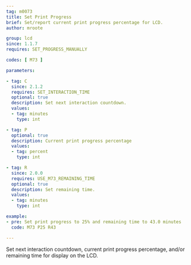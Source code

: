 ```yaml
---
tag: m0073
title: Set Print Progress
brief: Set/report current print progress percentage for LCD.
author: mroote

group: lcd
since: 1.1.7
requires: SET_PROGRESS_MANUALLY

codes: [ M73 ]

parameters:

- tag: C
  since: 2.1.2
  requires: SET_INTERACTION_TIME
  optional: true
  description: Set next interaction countdown.
  values:
  - tag: minutes
    type: int

- tag: P
  optional: true
  description: Current print progress percentage
  values:
  - tag: percent
    type: int

- tag: R
  since: 2.0.0
  requires: USE_M73_REMAINING_TIME
  optional: true
  description: Set remaining time.
  values:
  - tag: minutes
    type: int

example:
- pre: Set print progress to 25% and remaining time to 43.0 minutes
  code: M73 P25 R43

---
```


Set next interaction countdown, current print progress percentage, and/or remaining time for display on the LCD.
